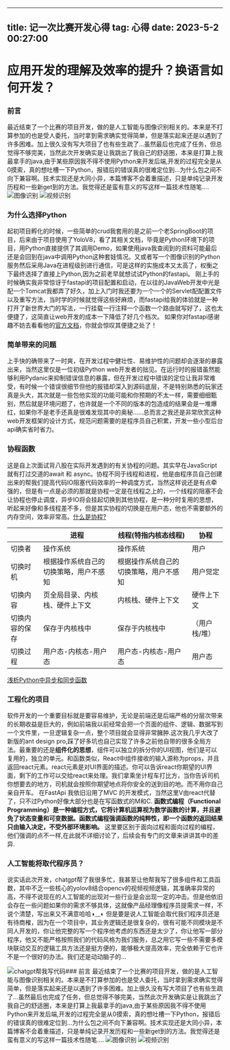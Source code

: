 
---
title: 记一次比赛开发心得
tag: 心得
date: 2023-5-2 00:27:00
---


# 应用开发的理解及效率的提升？换语言如何开发？



### 前言
最近结束了一个比赛的项目开发，做的是人工智能与图像识别相关的。本来是不打算参加的也是受人委托，当时拿到需求确实觉得简单，但是落实起来还是以遇到了许多困难。加上很久没有写大项目了也有些生疏了...虽然最后也完成了任务，但总觉得不够完美，当然此次开发确实是让我跳出了我自己的舒适圈，本来是打算上我最拿手的java,由于某些原因我不得不使用Python来开发后端,开发的过程完全是从0摸索，真的想吐槽一下Python，报错后的错误真的很难定位到...为什么包之间不向下兼容啊。技术实现还是大同小异，本篇博客不会着重描述，只是单纯记录开发历程和一些新get到的方法。我觉得还是蛮有意义的写这样一篇技术性随笔....
![图像识别](https://yilin-1307688338.cos.ap-nanjing.myqcloud.com/blog/20230502000759.png)
![视频识别](https://yilin-1307688338.cos.ap-nanjing.myqcloud.com/blog/20230502000809.png)

### 为什么选择Python
起初项目孵化的时候，一些简单的crud我套用的是之前一个老SpringBoot的项目，后来由于项目使用了YoloV8，看了其相关文档，毕竟是Python环境下的项目，用Python直接提供了其调用Demo，如果使用java我查阅到的资料可能最后还是会回到在java中调用Python这种套娃情况。又或者写一个图像识别的Python服务然后采用Java在进程级别进行通信，可是这样的实施成本又太高了，权衡之下最终选择了直接上Python,因为之前老早就想试试Python的fastapi。
刚上手的时候确实我非常惊讶于fastapi的项目配置和启动，在以往的JavaWeb开发中光是配一个Tomcat我都弄了好久，加上入门时我还要为一个一个的Servlet配配置文件以及重写方法，当时学的时候就觉得这些好麻烦，而fastapi给我的体验就是一种打开了新世界大门的写法，一行挂载一行注释一个函数一个路由就写好了，这也太便捷了，这简直让web开发的成本一下降低了好几个档次。
如果你对fastapi感谢趣不妨去看看他的[官方文档](https://fastapi.tiangolo.com/zh/)，你就会惊叹其便捷之处了！

### 简单带来的问题
上手快的确带来了一时爽，在开发过程中健壮性、易维护性的问题却会逐渐的暴露出来，当然这里仅是一位初级Python web开发者的拙见。在运行时的报错虽然能够利用Pydanic来抑制错误信息的暴露，但在开发过程中错误的定位让我非常难受，有时候一个错误很细节但他的报错却深入到源码底层，不是特别熟悉的玩家还真是头大，其次就是一些包他实现的功能可能和你预期的不太一样，需要细细甄别，然后就是环境问题了，也许就是一个不同的版本的包造成的结果会是一堆爆红，如果你不是老手还真是很难发现其中的奥秘......总而言之我还是非常欣赏这种web开发框架的设计方式，规范问题需要的是程序员自己积累，开发一些小型后台api确实省时省力。

### 协程函数
这是自上次面试背八股在实际开发遇到的有关协程的问题。其实早在JavaScript 就有打过交道的await 和 async。协程不同于线程和进程，他是由程序员自己创建出来的帮我们提高代码IO阻塞代码效率的一种调度方式，当然这样说还是有点牵强的，但是有一点是必须的那就是协程一定是在线程之上的，一个线程的阻塞不会让协程也停止调度，异步IO将会挂起切换到其他协程，是一种分时复用的思想，听起来好像和多线程差不多，但是其实协程的切换是在用户态，他也不需要额外的内存空间，效率非常高。[什么是协程?](https://zhuanlan.zhihu.com/p/172471249)


|  | 进程 | 线程(特指内核态线程) | 协程 
| --- | --- | --- |---|
| 切换者 | 	操作系统 | 操作系统 | 用户 |
| 切换时机 | 	根据操作系统自己的切换策略，用户不感知 | 	根据操作系统自己的切换策略，用户不感知 | 用户觉定 |
| 切换内容 | 页全局目录、内核栈、硬件上下文 |内核栈、硬件上下文  | 硬件上下文 |
| 切换内容的保存 | 保存于内核栈中 | 保存于内核栈中 | （用户栈/堆）|
| 切换过程 | 用户态-内核态-用户态 | 用户态-内核态-用户态 | 用户态 |

[浅析Python中异步和同步函数](https://m.elecfans.com/article/1589126.html)

### 工程化的项目
软件开发的一个重要目标就是要容易维护，无论是前端还是后端严格的分层次带来的长期收益是巨大的，例如前端我以前经常会把一个页面的组件、逻辑、数据写到一个文件里，一旦逻辑复杂一点，整个项目就会显得非常臃肿.这次我几乎大改了新版的ant design pro,踩了好多坑也自己实现了许多之前他自带的很多全局方法。最重要的还是**组件化的思想**，组件可以独立的拆分你的UI视图，他们是可以复用的，独立的单元。和函数类似，React中组件接收的输入源称为props，并且返回react元素。react元素是对UI界面的描述。你可以告诉react你期望的UI界面，剩下的工作可以交给react来处理。我们拿乘坐计程车打比方，当你告诉司机你想要去的地方，司机就会按照你期望地点将你安全的送到目的地。而不用你自己亲自开车。
在FastApi 我依旧沿用了MVC 的开发模式，当然这里V由react代替了，只不过Python好像大部分也是在写函数式的M和C.
**函数式编程（Functional Programming）是一种编程方式，它将计算机运算视为数学函数的计算，并且避免了状态变量和可变数据。函数式编程强调函数的纯粹性，即一个函数的返回结果只由输入决定，不受外部环境影响。** 这里要区别于面向过程和面向过程的编程，他们强调的点不一样,在此就不详细讨论了，后续会有专门的文章来讲讲其中的差异.

### 人工智能将取代程序员？
说实话此次开发，chatgpt帮了我很多忙，我甚至让他帮我写了很多组件和工具函数，其中不乏一些核心的yolov8结合opencv的视频视频逻辑，其准确率异常的高，不得不说现在的人工智能的出现对一些行业是会出现一定的冲击。但是他依旧会存在一些问题如果你的需求不够具体，这就像产品经理像程序员提需求一样，不说个清楚，写出来又不满意哈哈◑﹏◐
但是要是说人工智能会取代我们程序员还是有待商榷，因为在一个项目中，其业务逻辑还是很复杂的，很有可能不同模块是不同人开发的，你让他完整的写一个程序他考虑的东西还是太少了，你让他写一部分程序，他又不能严格按照我们的代码风格为我们服务，总之用它写一些不需要多模块联动交互的逻辑工具方法还是挺方便的，能够极大提高效率，完全依赖于它也许不是一个很好的办法。我们还是动动脑子的...

![chatgpt帮我写代码](https://yilin-1307688338.cos.ap-nanjing.myqcloud.com/blog/20230502001816.png)### 前言
最近结束了一个比赛的项目开发，做的是人工智能与图像识别相关的。本来是不打算参加的也是受人委托，当时拿到需求确实觉得简单，但是落实起来还是以遇到了许多困难。加上很久没有写大项目了也有些生疏了...虽然最后也完成了任务，但总觉得不够完美，当然此次开发确实是让我跳出了我自己的舒适圈，本来是打算上我最拿手的java,由于某些原因我不得不使用Python来开发后端,开发的过程完全是从0摸索，真的想吐槽一下Python，报错后的错误真的很难定位到...为什么包之间不向下兼容啊。技术实现还是大同小异，本篇博客不会着重描述，只是单纯记录开发历程和一些新get到的方法。我觉得还是蛮有意义的写这样一篇技术性随笔....
![图像识别](https://yilin-1307688338.cos.ap-nanjing.myqcloud.com/blog/20230502000759.png)
![视频识别](https://yilin-1307688338.cos.ap-nanjing.myqcloud.com/blog/20230502000809.png)

